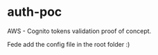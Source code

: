 # auth-poc
AWS - Cognito tokens validation proof of concept.

Fede add the config file in the root folder :)
